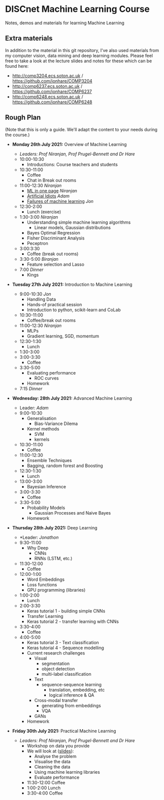 # DISCnet Machine Learning Course
Notes, demos and materials for learning Machine Learning

## Extra materials

In addition to the material in this git repository, I've also used materials from my computer vision, data mining and deep learning modules. Please feel free to take a look at the lecture slides and notes for these which can be found here:

- http://comp3204.ecs.soton.ac.uk / https://github.com/jonhare/COMP3204
- http://comp6237.ecs.soton.ac.uk / https://github.com/jonhare/COMP6237
- http://comp6248.ecs.soton.ac.uk / https://github.com/jonhare/COMP6248

## Rough Plan

(Note that this is only a guide. We'll adapt the content to your needs during the course.)

- **Monday 26th July 2021:** Overview of Machine Learning
  + *Leaders: Prof Niranjan, Prof Prugel-Bennett and Dr Hare*
  + 10:00-10:30
    * Introductions:  Course teachers and students
  + 10:30-11:00
    * Coffee
    * Chat in Break out rooms
  + 11:00-12:30 _Niranjan_
    * [ML in one page](https://github.com/jonhare/DISCnetMachineLearningCourse/raw/master/Monday/SummerSchool_NiranjanOnePage.pdf) _Niranjan_
    * [Artificial Idiots](https://github.com/jonhare/DISCNetMachineLearningCourse/blob/master/Monday/talk.pdf) _Adam_
    * [Failures of machine learning](https://github.com/jonhare/DISCNetMachineLearningCourse/blob/master/Monday/ML-failures.md) _Jon_
  + 12:30-2:00
    * Lunch (exercise)
  + 1:30-3:00 _Niranjan_
    * Understanding simple machine learning algorithms
      * Linear models, Gaussian distributions
    * Bayes Optimal Regression 
    * Fisher Discriminant Analysis
    * Peceptron
  + 3:00:3:30
    * Coffee (break out rooms)
  + 3:30-5:00 _Biranjan_
    * Feature selection and Lasso
  + 7:00 _Dinner_
    * Kings 
 
- **Tuesday 27th July 2021:** Introduction to Machine Learning
  + 9:00-10:30 _Jon_
    * Handling Data
    * Hands-of practical session
    * Introduction to python, scikit-learn and CoLab
  + 10:30-11:00
    * Coffee/break out rooms
  + 11:00-12:30 _Niranjan_
    * MLPs
    * Gradient learning, SGD, momentum
  + 12:30-1:30
    * Lunch
  + 1:30-3:00 
  + 3:00-3:30
    * Coffee
  + 3:30-5:00
    * Evaluating performance
      * ROC curves
    * Homework
  + 7:15 _Dinner_
    
- **Wednesday: 28th July 2021:** Advanced Machine Learning
  + Leader: _Adam_
  + 9:00-10:30
    * Generalisation
      * Bias-Variance Dilema
    * Kernel methods
      * SVM
      * kernels
  + 10:30-11:00
    * Coffee
  + 11:00-12:30
     * Ensemble Techniques
      * Bagging, random forest and Boosting
  + 12:30-1:30
    * Lunch
  + 13:00-3:00
    * Bayesian Inference
  + 3:00-3:30
    * Coffee
  + 3:30-5:00
    * Probability Models
      * Gaussian Processes and Naive Bayes
    * Homework
- **Thursday 28th July 2021:** Deep Learning
  + *Leader: _Jonathon_
  + 9:30-11:00
    * Why Deep
      * CNNs
      * RNNs (LSTM, etc.)
  + 11:30-12:00
    * Coffee
  + 12:00-1:00
    * Word Embeddings
    * Loss functions
    * GPU programming (libraries)
  + 1:00-2:00
    * Lunch
  + 2:00-3:30
    * Keras tutorial 1 - building simple CNNs
    * Transfer Learning
    * Keras tutorial 2 - transfer learning with CNNs
  + 3:30-4:00
    * Coffee
  + 4:00-5:00
    * Keras tutorial 3 - Text classification
    * Keras tutorial 4 - Sequence modelling
    * Current research challenges
      - Visual
        + segmentation
        + object detection
        + multi-label classification
      - Text
        + sequence-sequence learning
          * translation, embedding, etc
          * logical inference & QA
      - Cross-modal transfer
        + generating from embeddings
        + VQA
      - GANs
    * Homework
- **Friday 30th July 2021:** Practical Machine Learning
  + *Leaders: Prof Niranjan, Prof Prugel-Bennett and Dr Hare*
    * Workshop on data you provide
    * We will look at ([slides](https://github.com/jonhare/DISCnetMachineLearningCourse/blob/master/Friday/projects.pdf)):
      * Analyse the problem
      * Visualise the data
      * Cleaning the data
      * Using machine learning libraries
      * Evaluate performance
    * 11:30-12:00 Coffee
    * 1:00-2:00 Lunch
    * 3:30-4:00 Coffee

